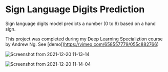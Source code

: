 # Sign Language Digits Prediction

Sign language digits model predicts a number (0 to 9) based on a hand sign. 

This project was completed during my Deep Learning Specializtion course by Andrew Ng. See [demo[(https://vimeo.com/658557779/055c882766)

![Screenshot from 2021-12-20 11-13-14](https://user-images.githubusercontent.com/77448406/146751419-c1b205f4-726c-4aa7-9ad6-5d0f852ade85.png)

![Screenshot from 2021-12-20 11-14-04](https://user-images.githubusercontent.com/77448406/146751432-be64b0d8-d363-48bf-9bb3-8c7f7ebd5cd2.png)
